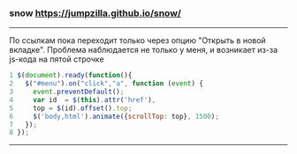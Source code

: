 ### snow <https://jumpzilla.github.io/snow/>
***
По ссылкам пока переходит только через опцию "Открыть в новой вкладке". Проблема наблюдается не только у меня, и возникает из-за js-кода на пятой строчке 
```js
1 $(document).ready(function(){
2   $("#menu").on("click","a", function (event) {
3     event.preventDefault();
4     var id  = $(this).attr('href'),
5     top = $(id).offset().top;
6     $('body,html').animate({scrollTop: top}, 1500);
7   });
8 });
```
***
